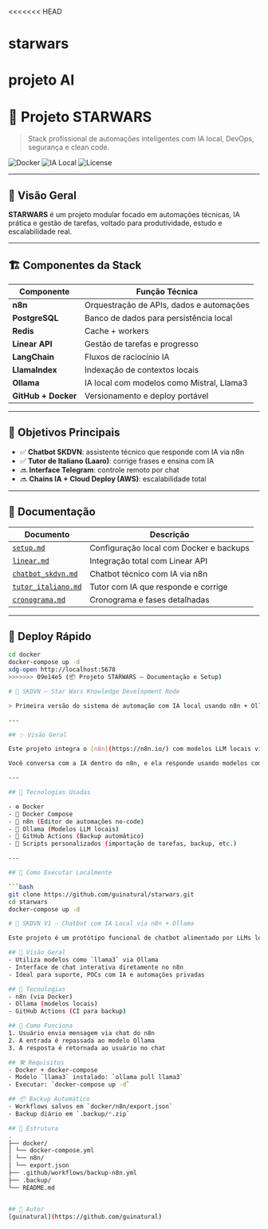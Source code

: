 
<<<<<<< HEAD
# starwars
projeto AI
=======
# 🚀 Projeto STARWARS

> Stack profissional de automações inteligentes com IA local, DevOps, segurança e clean code.

![Docker](https://img.shields.io/badge/Docker-n8n-blue)
![IA Local](https://img.shields.io/badge/Ollama-Mistral%20%7C%20Llama3-green)
![License](https://img.shields.io/badge/license-MIT-blue)

---

## 🧠 Visão Geral

**STARWARS** é um projeto modular focado em automações técnicas, IA prática e gestão de tarefas, voltado para produtividade, estudo e escalabilidade real.

---

## 🏗️ Componentes da Stack

| Componente        | Função Técnica                                         |
| ----------------- | ------------------------------------------------------ |
| **n8n**           | Orquestração de APIs, dados e automações               |
| **PostgreSQL**    | Banco de dados para persistência local                 |
| **Redis**         | Cache + workers                                        |
| **Linear API**    | Gestão de tarefas e progresso                          |
| **LangChain**     | Fluxos de raciocínio IA                                |
| **LlamaIndex**    | Indexação de contextos locais                          |
| **Ollama**        | IA local com modelos como Mistral, Llama3              |
| **GitHub + Docker** | Versionamento e deploy portável                     |

---

## 🎯 Objetivos Principais

- ✅ **Chatbot SKDVN**: assistente técnico que responde com IA via n8n
- ✅ **Tutor de Italiano (Laaro)**: corrige frases e ensina com IA
- 🔜 **Interface Telegram**: controle remoto por chat
- 🔜 **Chains IA + Cloud Deploy (AWS)**: escalabilidade total

---

## 📂 Documentação

| Documento                  | Descrição                                      |
|---------------------------|-----------------------------------------------|
| [`setup.md`](./docs/setup.md)               | Configuração local com Docker e backups |
| [`linear.md`](./docs/linear.md)             | Integração total com Linear API         |
| [`chatbot_skdvn.md`](./docs/chatbot_skdvn.md)| Chatbot técnico com IA via n8n          |
| [`tutor_italiano.md`](./docs/tutor_italiano.md)| Tutor com IA que responde e corrige     |
| [`cronograma.md`](./docs/cronograma.md)     | Cronograma e fases detalhadas           |

---

## 🚀 Deploy Rápido

```bash
cd docker
docker-compose up -d
xdg-open http://localhost:5678
>>>>>>> 09e14e5 (📦 Projeto STARWARS — Documentação e Setup)

# 🤖 SKDVN — Star Wars Knowledge Development Node

> Primeira versão do sistema de automação com IA local usando n8n + Ollama

---

## ✨ Visão Geral

Este projeto integra o [n8n](https://n8n.io/) com modelos LLM locais via [Ollama](https://ollama.com/), permitindo interações de linguagem natural com IA **sem depender de nuvem**.

Você conversa com a IA dentro do n8n, e ela responde usando modelos como `llama3` ou `mistral` via servidor local.

---

## 🧱 Tecnologias Usadas

- ⚙️ Docker
- 🔄 Docker Compose
- 🤖 n8n (Editor de automações no-code)
- 🧠 Ollama (Modelos LLM locais)
- 🧰 GitHub Actions (Backup automático)
- 🧼 Scripts personalizados (importação de tarefas, backup, etc.)

---

## 🧪 Como Executar Localmente

```bash
git clone https://github.com/guinatural/starwars.git
cd starwars
docker-compose up -d

# 🤖 SKDVN V1 – Chatbot com IA Local via n8n + Ollama

Este projeto é um protótipo funcional de chatbot alimentado por LLMs locais via Ollama integrado ao n8n.

## 📌 Visão Geral
- Utiliza modelos como `llama3` via Ollama
- Interface de chat interativa diretamente no n8n
- Ideal para suporte, POCs com IA e automações privadas

## 🚀 Tecnologias
- n8n (via Docker)
- Ollama (modelos locais)
- GitHub Actions (CI para backup)

## 🧠 Como Funciona
1. Usuário envia mensagem via chat do n8n
2. A entrada é repassada ao modelo Ollama
3. A resposta é retornada ao usuário no chat

## 🛠 Requisitos
- Docker + docker-compose
- Modelo `llama3` instalado: `ollama pull llama3`
- Executar: `docker-compose up -d`

## 📦 Backup Automático
- Workflows salvos em `docker/n8n/export.json`
- Backup diário em `.backup/*.zip`

## 📁 Estrutura
.
├── docker/
│ └── docker-compose.yml
│ └── n8n/
│ └── export.json
├── .github/workflows/backup-n8n.yml
├── .backup/
└── README.md


## 💬 Autor
[guinatural](https://github.com/guinatural)

